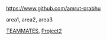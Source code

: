 
<!-- Give link to your github home page -->
<span id="github">https://www.github.com/amrut-prabhu</span>

<!-- Give up to 3 expertise areas that you claim credit for -->
<span id="areas">area1, area2, area3</span>

<!-- Give your internal and external projects related to the module -->
<span id="projects">[TEAMMATES](https://github.com/TEAMMATES/teammates), [Project2]()</span>